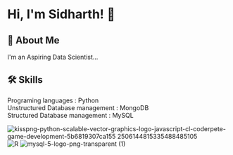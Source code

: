 
# Hi, I'm Sidharth! 👋


## 🚀 About Me
I'm an Aspiring Data Scientist...


## 🛠 Skills
Programing languages : Python                                                            
Unstructured Database management : MongoDB                                                                   
Structured Database management : MySQL                                                                          


![kisspng-python-scalable-vector-graphics-logo-javascript-cl-coderpete-game-development-5b6819307ca155 2506144815335488485105](https://user-images.githubusercontent.com/93982828/147743358-b52ecc20-edbd-48fb-9a1a-c14015a80637.jpg)  ![R](https://user-images.githubusercontent.com/93982828/147743378-5985f2ff-33ad-4ce4-9b8b-e0bdf8bc299f.png)  ![mysql-5-logo-png-transparent (1)](https://user-images.githubusercontent.com/93982828/147743650-3ab7f206-5f28-4f50-a6ca-fb8f275ecb9d.png)



